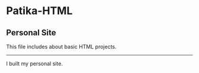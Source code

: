 # Patika-HTML
## Personal Site

This file includes about basic HTML projects.

----

I built my personal site.

